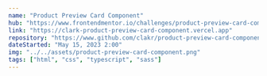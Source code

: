 ```yaml
---
name: "Product Preview Card Component"
hub: "https://www.frontendmentor.io/challenges/product-preview-card-component-GO7UmttRfa"
link: "https://clark-product-preview-card-component.vercel.app"
repository: "https://www.github.com/clakr/product-preview-card-component"
dateStarted: "May 15, 2023 2:00"
img: "../../assets/product-preview-card-component.png"
tags: ["html", "css", "typescript", "sass"]
---
```

